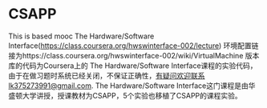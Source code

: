 # CSAPP
This is based mooc The Hardware/Software Interface(https://class.coursera.org/hwswinterface-002/lecture)
 环境配置链接为https://class.coursera.org/hwswinterface-002/wiki/VirtualMachine
 版本库的代码为Coursera上的 The Hardware/Software  Interface课程的实验代码，由于在做习题时系统已经关闭，不保证正确性，有疑问欢迎联系lk375273991@gmail.com.
 The Hardware/Software Interface这门课程是由华盛顿大学讲授，授课教材为CSAPP，5个实验也移植了CSAPP的课程实验。
